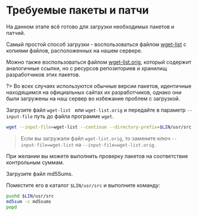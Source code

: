 # Требуемые пакеты и патчи

На данном этапе всё готово для загрузки необходимых пакетов и патчей.

Самый простой способ загрузки - воспользоваться файлом <a href="packages/wget-list">wget-list</a> с копиями файлов, расположенных на нашем сервере.

Можно также воспользоваться файлом <a href="packages/wget-list.orig">wget-list.orig</a>, который содержит аналогичные ссылки, но с ресурсов репозиториев и хранилищ разработчиков этих пакетов.

?> Во всех случаях используются обычные версии пакетов, идентичные находящимся на официальных сайтах их разработчиков, однако они были загружены на наш сервер во избежание проблем с загрузкой.

Загрузите файл `wget-list ` или `wget-list.orig` и передайте в параметр `--input-file` путь до файла программе `wget`.

```bash
wget --input-file=wget-list --continue --directory-prefix=$LIN/usr/src
```

> Если вы загружали файл `wget-list.orig`, то замените ключ `--input-file=wget-list` на `--input-file=wget-list.orig`.

При желании вы можете выполнить проверку пакетов на соответствие контрольным суммам.

Загрузите файл <a :href="md5Sums">md5Sums</a>.

Поместите его в каталог `$LIN/usr/src` и выполните команду:

```bash
pushd $LIN/usr/src
md5sum -c md5sums
popd
```

<script>
		new Vue({
		el: '#main',
		data: {
		wgetList: wgetList,
		md5Sums: md5Sums },
  })
</script>

